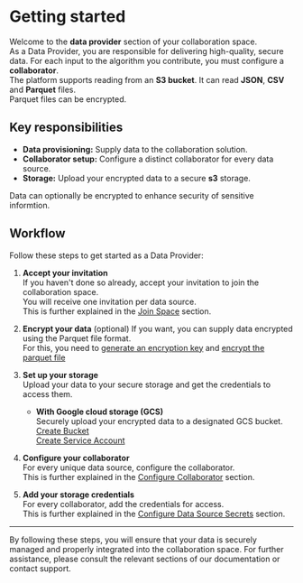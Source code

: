 # Getting started

Welcome to the **data provider** section of your collaboration space.  
As a Data Provider, you are responsible for delivering high-quality, secure data. For each input to the algorithm you contribute, you must configure a **collaborator**.  
The platform supports reading from an **S3 bucket**. It can read **JSON**, **CSV** and **Parquet** files.  
Parquet files can be encrypted.

## Key responsibilities

- **Data provisioning:** Supply data to the collaboration solution.
- **Collaborator setup:** Configure a distinct collaborator for every data source.
- **Storage:** Upload your encrypted data to a secure **s3** storage.

Data can optionally be encrypted to enhance security of sensitive informtion.

## Workflow

Follow these steps to get started as a Data Provider:

1. **Accept your invitation**  
   If you haven't done so already, accept your invitation to join the collaboration space.  
   You will receive one invitation per data source.  
   This is further explained in the [Join Space](/docs/user-manual/data-provider/accept-invite) section.

2. **Encrypt your data** (optional)
   If you want, you can supply data encrypted using the Parquet file format.  
   For this, you need to [generate an encryption key](/docs/user-manual/data-provider/encryption/create-encryption-key) and [encrypt the parquet file](/docs/user-manual/data-provider/encryption/encrypt-parquet-file)

3. **Set up your storage**  
   Upload your data to your secure storage and get the credentials to access them.

   - **With Google cloud storage (GCS)**  
      Securely upload your encrypted data to a designated GCS bucket.  
      [Create Bucket](/docs/user-manual/data-provider/google-cloud-storage/create-bucket)  
      [Create Service Account](/docs/user-manual/data-provider/google-cloud-storage/create-service-account)

4. **Configure your collaborator**  
   For every unique data source, configure the collaborator.  
   This is further explained in the [Configure Collaborator](/docs/user-manual/data-provider/configure-data-provider) section.

5. **Add your storage credentials**  
   For every collaborator, add the credentials for access.  
   This is further explained in the [Configure Data Source Secrets](/docs/user-manual/data-provider/configure-secrets) section.

---

By following these steps, you will ensure that your data is securely managed and properly integrated into the collaboration space. For further assistance, please consult the relevant sections of our documentation or contact support.
